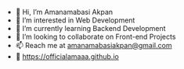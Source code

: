 - 👋 Hi, I’m Amanamabasi Akpan
- 👀 I’m interested in Web Development
- 🌱 I’m currently learning Backend Development
- 💞️ I’m looking to collaborate on Front-end Projects
- 📫 Reach me at amanamabasiakpan@gmail.com
- 👀 https://officialamaaa.github.io

